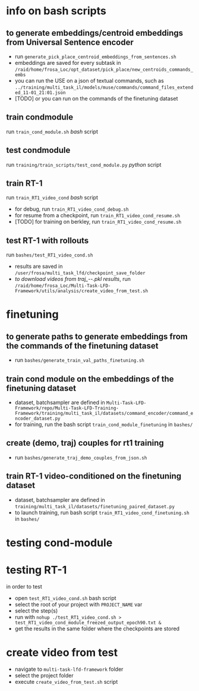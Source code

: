 # info on bash scripts

## to generate embeddings/centroid embeddings from Universal Sentence encoder

* run `generate_pick_place_centroid_embeddings_from_sentences.sh`
* embeddings are saved for every subtask in `/raid/home/frosa_Loc/opt_dataset/pick_place/new_centroids_commands_embs`
* you can run the USE on a json of textual commands, such as `../training/multi_task_il/models/muse/commands/command_files_extended_11-01_21:01.json`
* [TODO] or you can run on the commands of the finetuning dataset

## train condmodule
run `train_cond_module.sh` *bash* script

## test condmodule
run `training/train_scripts/test_cond_module.py` *python* script

## train RT-1
run `train_RT1_video_cond` *bash* script
* for debug, run `train_RT1_video_cond_debug.sh`
* for resume from a checkpoint, run `train_RT1_video_cond_resume.sh`
* [TODO] for training on berkley, run `train_RT1_video_cond_resume.sh`

## test RT-1 with rollouts
run `bashes/test_RT1_video_cond.sh`
* results are saved in `/user/frosa/multi_task_lfd/checkpoint_save_folder`
* *to download videos from traj_--.pkl results*, run `/raid/home/frosa_Loc/Multi-Task-LFD-Framework/utils/analysis/create_video_from_test.sh`



# finetuning

## to generate paths to generate embeddings from the commands of the finetuning dataset
* run `bashes/generate_train_val_paths_finetuning.sh`

## train cond module on the embeddings of the finetuning dataset
* dataset, batchsampler are defined in `Multi-Task-LFD-Framework/repo/Multi-Task-LFD-Training-Framework/training/multi_task_il/datasets/command_encoder/command_encoder_dataset.py`
* for training, run the bash script `train_cond_module_finetuning` in `bashes/` 

## create (demo, traj) couples for rt1 training
* run `bashes/generate_traj_demo_couples_from_json.sh`

## train RT-1 video-conditioned on the finetuning dataset
* dataset, batchsampler are defined in `training/multi_task_il/datasets/finetuning_paired_dataset.py`
* to launch training, run bash script `train_RT1_video_cond_finetuning.sh` in `bashes/`


# testing cond-module


# testing RT-1
in order to test

* open `test_RT1_video_cond.sh` bash script
* select the root of your project with `PROJECT_NAME` var
* select the step(s)
* run with `nohup ./test_RT1_video_cond.sh > test_RT1_video_cond_module_freezed_output_epoch90.txt &`
* get the results in the same folder where the checkpoints are stored

# create video from test

* navigate to `multi-task-lfd-framework` folder
* select the project folder
* execute `create_video_from_test.sh` script

